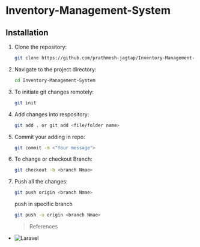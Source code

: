 # Inventory-Management-System

## Installation

1. Clone the repository:

   ```bash
   git clone https://github.com/prathmesh-jagtap/Inventory-Management-System.git
   ```

2. Navigate to the project directory:

   ```bash
   cd Inventory-Management-System
   ```

3. To initiate git changes remotely:

   ```bash
   git init
   ```

4. Add changes into respository:

   ```bash
   git add . or git add <file/folder name>
   ```

5. Commit your adding in repo:

   ```bash
   git commit -m <"Your message">
   ```

6. To change or checkout Branch:

   ```bash
   git checkout -b <branch Nmae>
   ```

7. Push all the changes:

   ```bash
   git push origin <branch Nmae>
   ```

   push in specific branch

   ```bash
   git push -u origin <branch Nmae>
   ```

   > References

- ![Laravel](https://laravel.com/docs/10.x/installation)
